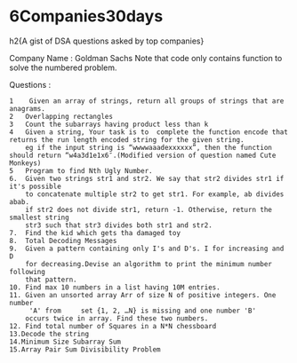 # 6Companies30days

h2{A gist of DSA questions asked by top companies}

Company Name : Goldman Sachs
Note that code only contains function to solve the numbered problem.


Questions :

    1    Given an array of strings, return all groups of strings that are anagrams.
    2   Overlapping rectangles
    3   Count the subarrays having product less than k
    4   Given a string, Your task is to  complete the function encode that returns the run length encoded string for the given string.
        eg if the input string is “wwwwaaadexxxxxx”, then the function should return “w4a3d1e1x6″.(Modified version of question named Cute Monkeys)
    5   Program to find Nth Ugly Number.
    6.  Given two strings str1 and str2. We say that str2 divides str1 if it's possible
        to concatenate multiple str2 to get str1. For example, ab divides abab. 
        if str2 does not divide str1, return -1. Otherwise, return the smallest string 
        str3 such that str3 divides both str1 and str2.
    7.  Find the kid which gets tha damaged toy
    8.  Total Decoding Messages 
    9.  Given a pattern containing only I's and D's. I for increasing and D 
        for decreasing.Devise an algorithm to print the minimum number following
        that pattern.
    10. Find max 10 numbers in a list having 10M entries.
    11. Given an unsorted array Arr of size N of positive integers. One number 
         'A' from     set {1, 2, …N} is missing and one number 'B' 
        occurs twice in array. Find these two numbers.
    12. Find total number of Squares in a N*N chessboard
    13.Decode the string
    14.Minimum Size Subarray Sum
    15.Array Pair Sum Divisibility Problem
